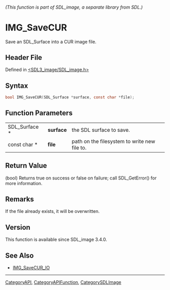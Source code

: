 ###### (This function is part of SDL_image, a separate library from SDL.)
# IMG_SaveCUR

Save an SDL_Surface into a CUR image file.

## Header File

Defined in [<SDL3_image/SDL_image.h>](https://github.com/libsdl-org/SDL_image/blob/main/include/SDL3_image/SDL_image.h)

## Syntax

```c
bool IMG_SaveCUR(SDL_Surface *surface, const char *file);
```

## Function Parameters

|               |             |                                              |
| ------------- | ----------- | -------------------------------------------- |
| SDL_Surface * | **surface** | the SDL surface to save.                     |
| const char *  | **file**    | path on the filesystem to write new file to. |

## Return Value

(bool) Returns true on success or false on failure; call SDL_GetError() for
more information.

## Remarks

If the file already exists, it will be overwritten.

## Version

This function is available since SDL_image 3.4.0.

## See Also

- [IMG_SaveCUR_IO](IMG_SaveCUR_IO)

----
[CategoryAPI](CategoryAPI), [CategoryAPIFunction](CategoryAPIFunction), [CategorySDLImage](CategorySDLImage)

